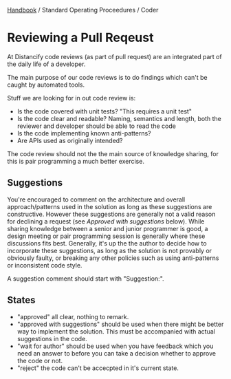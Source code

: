 [Handbook](../../README.md) / Standard Operating Proceedures / Coder

# Reviewing a Pull Reqeust

At Distancify code reviews (as part of pull request) are an integrated part of the daily life of a developer. 

The main purpose of our code reviews is to do findings which can't be caught by automated tools.

Stuff we are looking for in out code review is:

- Is the code covered with unit tests? "This requires a unit test"
- Is the code clear and readable? Naming, semantics and length, both the reviewer and developer should be able to read the code
- Is the code implementing known anti-patterns? 
- Are APIs used as originally intended?

The code review should not the the main source of knowledge sharing, for this is pair programming a much better exercise.

## Suggestions

You're encouraged to comment on the architecture and overall approach/patterns used in the solution as long as these suggestions are constructive. However these suggestions are generally not a valid reason for declining a request (see *Approved with suggestions* below). While sharing knowledge between a senior and junior programmer is good, a design meeting or pair programming session is generally where these discussions fits best. Generally, it's up the the author to decide how to incorporate these suggestions, as long as the solution is not provably or obviously faulty, or breaking any other policies such as using anti-patterns or inconsistent code style.

A suggestion comment should start with "Suggestion:".

## States
- "approved" all clear, nothing to remark.
- "approved with suggestions" should be used when there might be better way to implement the solution. This must be accompanied with actual suggestions in the code.
- "wait for author" should be used when you have feedback which you need an answer to before you can take a decision whether to approve the code or not.
- "reject" the code can't be accecpted in it's current state.
